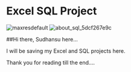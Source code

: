 # Excel SQL Project

![maxresdefault](https://github.com/SUDHANSU15GOUDA/Excel-SQL-Project/assets/123532199/849e8b3e-1752-4d43-b0c1-d12d23cfd24e)
![about_sql_5dcf267e9c](https://github.com/SUDHANSU15GOUDA/Excel-SQL-Project/assets/123532199/4f4a729f-1de7-42a7-8864-174666fc3113)




##Hi there, Sudhansu here...

I will be saving my Excel and SQL projects here.

Thank you for reading till the end....
